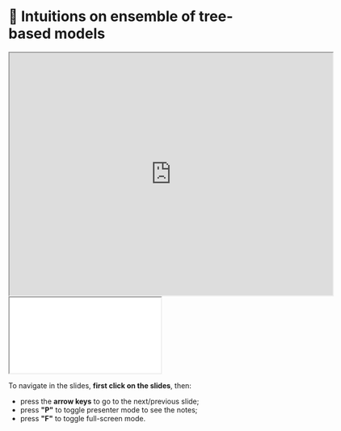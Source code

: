 # 🎥 Intuitions on ensemble of tree-based models

<iframe class="video" width="640px" height="480px"
        src="https://www.youtube.com/embed/Gv1tPH08ciA?rel=0"
        allowfullscreen></iframe>

<iframe class="slides"
        src="../slides/index.html?file=../slides/ensemble.md"></iframe>

To navigate in the slides, **first click on the slides**, then:
- press the **arrow keys** to go to the next/previous slide;
- press **"P"** to toggle presenter mode to see the notes;
- press **"F"** to toggle full-screen mode.
